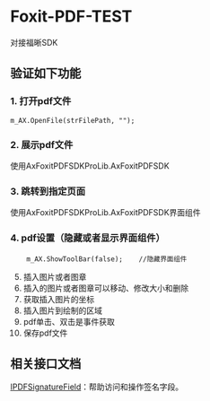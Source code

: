 # Foxit-PDF-TEST
对接福晰SDK

## 验证如下功能
### 1. 打开pdf文件

```
m_AX.OpenFile(strFilePath, "");
```

### 2. 展示pdf文件

使用AxFoxitPDFSDKProLib.AxFoxitPDFSDK

### 3. 跳转到指定页面

使用AxFoxitPDFSDKProLib.AxFoxitPDFSDK界面组件

### 4. pdf设置（隐藏或者显示界面组件）

```
    m_AX.ShowToolBar(false);    //隐藏界面组件
```
5. 插入图片或者图章
6. 插入的图片或者图章可以移动、修改大小和删除
7. 获取插入图片的坐标
8. 插入图片到绘制的区域
9. pdf单击、双击是事件获取
10. 保存pdf文件


## 相关接口文档

[IPDFSignatureField](IPDFSignatureField.md)：帮助访问和操作签名字段。
